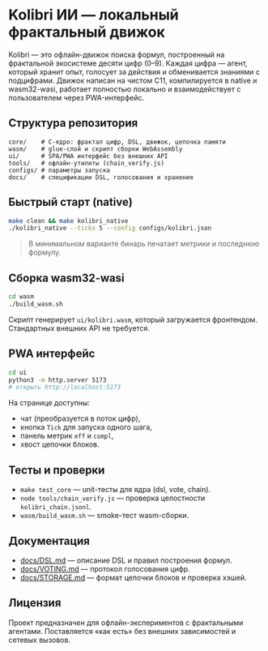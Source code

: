 # Kolibri ИИ — локальный фрактальный движок

Kolibri — это офлайн-движок поиска формул, построенный на фрактальной экосистеме десяти цифр (0–9). Каждая цифра — агент, который хранит опыт, голосует за действия и обменивается знаниями с подцифрами. Движок написан на чистом C11, компилируется в native и wasm32-wasi, работает полностью локально и взаимодействует с пользователем через PWA-интерфейс.

## Структура репозитория

```
core/    # C-ядро: фрактал цифр, DSL, движок, цепочка памяти
wasm/    # glue-слой и скрипт сборки WebAssembly
ui/      # SPA/PWA интерфейс без внешних API
tools/   # офлайн-утилиты (chain_verify.js)
configs/ # параметры запуска
docs/    # спецификации DSL, голосования и хранения
```

## Быстрый старт (native)

```bash
make clean && make kolibri_native
./kolibri_native --ticks 5 --config configs/kolibri.json
```

> В минимальном варианте бинарь печатает метрики и последнюю формулу.

## Сборка wasm32-wasi

```bash
cd wasm
./build_wasm.sh
```

Скрипт генерирует `ui/kolibri.wasm`, который загружается фронтендом. Стандартных внешних API не требуется.

## PWA интерфейс

```bash
cd ui
python3 -m http.server 5173
# открыть http://localhost:5173
```

На странице доступны:

- чат (преобразуется в поток цифр),
- кнопка `Tick` для запуска одного шага,
- панель метрик `eff` и `compl`,
- хвост цепочки блоков.

## Тесты и проверки

- `make test_core` — unit-тесты для ядра (dsl, vote, chain).
- `node tools/chain_verify.js` — проверка целостности `kolibri_chain.jsonl`.
- `wasm/build_wasm.sh` — smoke-тест wasm-сборки.

## Документация

- [docs/DSL.md](docs/DSL.md) — описание DSL и правил построения формул.
- [docs/VOTING.md](docs/VOTING.md) — протокол голосования цифр.
- [docs/STORAGE.md](docs/STORAGE.md) — формат цепочки блоков и проверка хэшей.

## Лицензия

Проект предназначен для офлайн-экспериментов с фрактальными агентами. Поставляется «как есть» без внешних зависимостей и сетевых вызовов.
